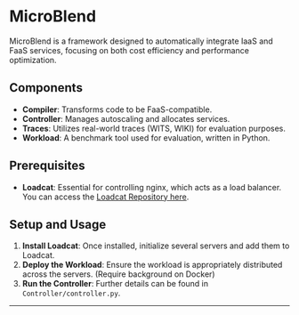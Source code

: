 # MicroBlend

MicroBlend is a framework designed to automatically integrate IaaS and FaaS services, focusing on both cost efficiency and performance optimization.

## Components

- **Compiler**: Transforms code to be FaaS-compatible.
- **Controller**: Manages autoscaling and allocates services.
- **Traces**: Utilizes real-world traces (WITS, WIKI) for evaluation purposes.
- **Workload**: A benchmark tool used for evaluation, written in Python.

## Prerequisites

- **Loadcat**: Essential for controlling nginx, which acts as a load balancer. You can access the [Loadcat Repository here](https://github.com/mjaysonnn/loadcat.git).

## Setup and Usage

1. **Install Loadcat**: Once installed, initialize several servers and add them to Loadcat.
2. **Deploy the Workload**: Ensure the workload is appropriately distributed across the servers. (Require background on Docker)
3. **Run the Controller**: Further details can be found in `Controller/controller.py`.

---